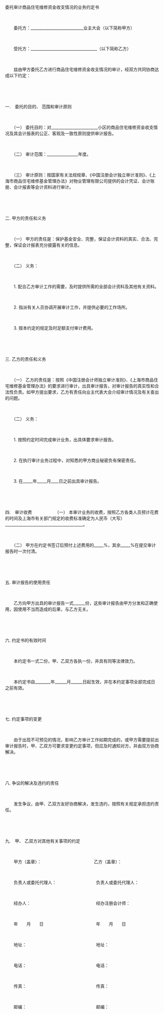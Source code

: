 



委托审计商品住宅维修资金收支情况的业务约定书



 

　　

　　委托方：___________________________业主大会（以下简称甲方）

　　

　　受托方：__________________________________（以下简称乙方）　　

　　

　　兹由甲方委托乙方进行商品住宅维修资金收支情况的审计，经双方共同协商达成以下约定：

　　

　　

一.　委托的目的、
范围和审计原则

　　

　　（一） 委托目的：对________________________小区的商品住宅维修资金收支情况及其会计报表的公正、客观及一致性原则提供审计报告。

　　

　　（二） 审计范围：________________年度。

　　

　　（三） 审计原则：按国家有关法规规章、《中国注册会计独立审计准则》、《上海市商品住宅维修基金管理办法》对物业管理有限公司提供的会计凭证、会计账册、会计报表等会计资料进行审计。

　　

　　

二. 
甲方的责任和义务

　　

　　（一） 甲方的责任是：保护基金安全、完整，保证会计资料的真实、合法、完整，保证会计报表充分披露有关的信息。

　　

　　（二） 义务：

　　

　　1. 配合乙方审计工作的需要，及时提供所需的全部会计资料及其他有关资料。

　　

　　2. 指派有关人员协调开展审计工作，并提供必要的工作场所。

　　

　　3. 按本约定的规定及时足额支付审计费用。

　　

　　

三. 
乙方的责任和义务

　　

　　（一） 乙方的责任是：按照《中国注册会计师独立审计准则》、《上海市商品住宅维修基金管理办法》的要求进行审计，出具审计报告，对审计报告的真实性和合法性负责。如甲方提出要求，乙方有责任向业主代表大会介绍审计情况及有关查出的问题。

　　

　　（二） 义务：

　　

　　1. 按照约定时间完成审计业务，出具体要求审计报告。

　　

　　2. 在执行审计业务过程中，对知悉的甲方商业秘密负有保密责任。

　　

　　3. 在_____年_____月____日之前出具审计报告。

　　

　　

四.　审计收费
　　
　　
　（一） 本审计业务的收费，按照乙方各类人员预计花费的时间及上海市有关部门规定的收费标准确定为人民币（大写）________________________________________。

　　

　　（二） 甲方在约定书签订后预付上述费用的_____%，其余_____%在提交审计报告时一次付清。

　　

　　

五. 
审计报告的使用责任

　　

　　乙方向甲方出具的审计报告一式______份，这些审计报告由甲方分发和正确使用，因使用不当而造成的后果，与乙方无关。

　　

　　

六. 
约定书的有效时间

　　

　　本约定书一式二份，甲、乙双方各执一份，并具有同等法律效力。

　　

　　本约定书自________年______月______日起生效，并在本约定事项全部完成日之前有效。

　　

　　

七. 
约定事项的变更

　　

　　由于出现不可预见的情况，影响乙方审计工作如期完成的，或甲方需要提前出审计报告时，甲、乙双方可要求变更约定事项，但应及时通知对方，并由双方协商解决。

　　

　　

八. 
争议的解决及违约的责任

　　

　　发生争议，由甲、乙双方友好协商解决，发生违约，按照有关规定承担违约责任。

　　

　　

九.　甲、
乙双方对其他有关事项的约定

　　

　　甲方（盖章）：　　　　　　　　　　　　 乙方（盖章）：

　　

　　负责人或委托代理人：　　　　　　　　　 负责人或委托代理人：

　　

　　经办人：　　　　　　　　　　　　　　　 经办注册会计师：

　　

　　年　　月　　日　　　　　　　　　　　　 年　　月　　日　　

　　

　　地址：　　　　　　　　　　　　　　　　 地址：

　　

　　电话：　　　　　　　　　　　　　　　　 电话：

　　

　　传真：　　　　　　　　　　　　　　　　 传真：

　　

　　邮编：　　　　　　　　　　　　　　　　 邮编：